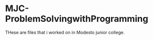 MJC-ProblemSolvingwithProgramming
==============================
THese are files that i worked on in Modesto junior college.

